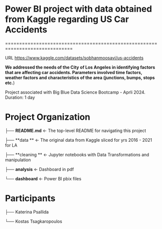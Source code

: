 # Power BI project with data obtained from Kaggle regarding US Car Accidents

==============================================================================

URL https://www.kaggle.com/datasets/sobhanmoosavi/us-accidents

**We addressed the needs of the City of Los Angeles in identifying factors that are affecting car accidents.
Parameters involved time factors, weather factors and characteristics of the area (junctions, bumps, stops etc.**)

Project associated with Big Blue Data Science Bootcamp - Aprli 2024. Duration: 1 day


# Project Organization

├── **README.md**              <- The top-level README for navigating this project

├── **data **                  <- The original data from Kaggle sliced for yrs 2016 - 2021 for LA

├── **cleaning **              <- Jupyter notebooks with Data Transformations and manipulation

├── **analysis**               <- Dashboard in pdf

└── **dashboard**              <-  Power BI pbix files 



# Participants

├── Katerina Psallida

└── Kostas Tsagkaropoulos



